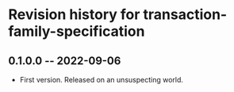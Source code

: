 # Revision history for transaction-family-specification

## 0.1.0.0 -- 2022-09-06

* First version. Released on an unsuspecting world.
